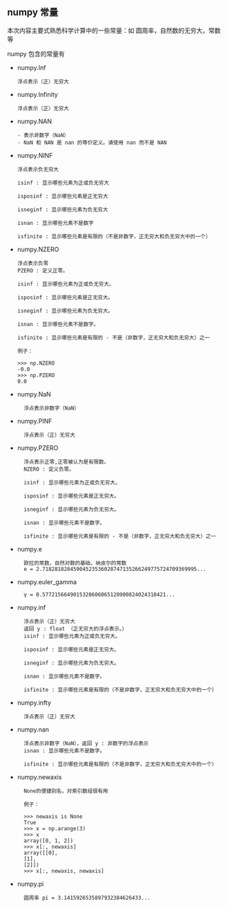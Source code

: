 ## numpy 常量
本次内容主要式熟悉科学计算中的一些常量：如 圆周率，自然数的无穷大，常数等

numpy 包含的常量有

- numpy.Inf

  ```
  浮点表示（正）无穷大
  ```

- numpy.Infinity

  ```
  浮点表示（正）无穷大
  ```

- numpy.NAN
  ```
  - 表示非数字（NaN）
  - NaN 和 NAN 是 nan 的等价定义。请使用 nan 而不是 NAN
  ```
- numpy.NINF
  ```
  浮点表示负无穷大

  isinf : 显示哪些元素为正或负无穷大

  isposinf : 显示哪些元素是正无穷大

  isneginf : 显示哪些元素为负无穷大

  isnan : 显示哪些元素不是数字

  isfinite : 显示哪些元素是有限的（不是非数字，正无穷大和负无穷大中的一个）
  ```
- numpy.NZERO
  ```
  浮点表示负零
  PZERO : 定义正零。

  isinf : 显示哪些元素为正或负无穷大。

  isposinf : 显示哪些元素是正无穷大。

  isneginf : 显示哪些元素为负无穷大。

  isnan : 显示哪些元素不是数字。

  isfinite : 显示哪些元素是有限的 - 不是（非数字，正无穷大和负无穷大）之一
  ```
  ```
  例子：

  >>> np.NZERO
  -0.0
  >>> np.PZERO
  0.0
  ```
- numpy.NaN
  ```
    浮点表示非数字（NaN）
  ```
- numpy.PINF
  ```
    浮点表示（正）无穷大
  ```
- numpy.PZERO
  ```
    浮点表示正零,正零被认为是有限数。
    NZERO : 定义负零。

    isinf : 显示哪些元素为正或负无穷大。

    isposinf : 显示哪些元素是正无穷大。

    isneginf : 显示哪些元素为负无穷大。

    isnan : 显示哪些元素不是数字。

    isfinite : 显示哪些元素是有限的 - 不是（非数字，正无穷大和负无穷大）之一
  ```
- numpy.e
  ```
    欧拉的常数，自然对数的基础，纳皮尔的常数
    e = 2.71828182845904523536028747135266249775724709369995...
  ```
- numpy.euler_gamma
  ```
    γ = 0.5772156649015328606065120900824024310421...
  ```
- numpy.inf
  ```
    浮点表示（正）无穷大
    返回 y : float （正无穷大的浮点表示。）
    isinf : 显示哪些元素为正或负无穷大。

    isposinf : 显示哪些元素是正无穷大。

    isneginf : 显示哪些元素为负无穷大。

    isnan : 显示哪些元素不是数字。

    isfinite : 显示哪些元素是有限的（不是非数字，正无穷大和负无穷大中的一个）
  ```
- numpy.infty
  ```
    浮点表示（正）无穷大

  ```
- numpy.nan
  ```
    浮点表示非数字（NaN），返回 y : 非数字的浮点表示
    isnan : 显示哪些元素不是数字。

    isfinite : 显示哪些元素是有限的（不是非数字，正无穷大和负无穷大中的一个）
  ```
- numpy.newaxis
  ```
    None的便捷别名，对索引数组很有用

  ```
  ```
    例子：

    >>> newaxis is None
    True
    >>> x = np.arange(3)
    >>> x
    array([0, 1, 2])
    >>> x[:, newaxis]
    array([[0],
    [1],
    [2]])
    >>> x[:, newaxis, newaxis]
  ```
- numpy.pi
  ```
    圆周率 pi = 3.1415926535897932384626433...
  ```